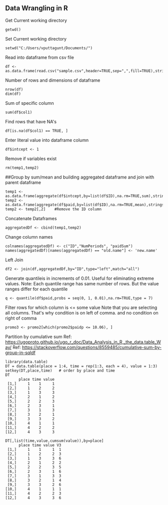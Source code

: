 
## Data Wrangling in R
Get Current working directory
```
getwd()
```

Set Current working directory
```
setwd("C:/Users/vputtagunt/Documents/")
```


Read into dataframe from csv file
```
df <- as.data.frame(read.csv("sample.csv",header=TRUE,sep=",",fill=TRUE),stringsAsFactors=FALSE)
```

Number of rows and dimensions of dataframe
```
nrow(df)
dim(df)
```

Sum of specific column
```
sum(df$col1)
```

Find rows that have NA's 
```
df[is.na(df$col1) == TRUE, ]
```

Enter literal value into dataframe column
```
df$intcept <- 1
```

Remove if variables exist
```
rm(temp1,temp2)
```

##Group by sum/mean and building aggregated dataframe and join with parent dataframe
```
temp1 <- as.data.frame(aggregate(df$intcept,by=list(df$ID),na.rm=TRUE,sum),stringsAsFactors=FALSE)
temp2 <- as.data.frame(aggregate(df$paid,by=list(df$ID),na.rm=TRUE,mean),stringsAsFactors=FALSE)
temp2 <- temp2[,2]    #Remove the ID column
```
Concatenate Dataframes
```
aggregatedDf <- cbind(temp1,temp2)
```

Change column names
```
colnames(aggregatedDf) <- c("ID","NumPeriods", "paidSum")
names(aggregatedDf)[names(aggregatedDf) == "old.name"] <- 'new.name'
```

Left Join
```
df2 <- join(df,aggregatedDf,by="ID",type="left",match="all")
```

Generate quantileis in increments of 0.01. Useful for eliminating extreme values.
Note: Each quantile range has same number of rows.
But the value ranges differ for each quantile
```
q <- quantile(df$paid,probs = seq(0, 1, 0.01),na.rm=TRUE,type = 7)
```

Filter rows for which column is <= some value
Note that you are selecting all columns. That's why condition is on left of comma.
and no condition on right of comma
```
promo3 <- promo2[which(promo2$paidp <= 10.06), ]
```

Partition by cumulative sum
Ref: https://ugoproto.github.io/ugo_r_doc/Data_Analysis_in_R,_the_data.table_Way/
Ref: https://stackoverflow.com/questions/8559485/cumulative-sum-by-group-in-sqldf
```
library(data.table)
DT = data.table(place = 1:4, time = rep(1:3, each = 4), value = 1:3)
setkey(DT,place,time)   # order by place and time
DT
      place time value
 [1,]     1    1     1
 [2,]     1    2     2
 [3,]     1    3     3
 [4,]     2    1     2
 [5,]     2    2     3
 [6,]     2    3     1
 [7,]     3    1     3
 [8,]     3    2     1
 [9,]     3    3     2
[10,]     4    1     1
[11,]     4    2     2
[12,]     4    3     3

DT[,list(time,value,cumsum(value)),by=place]
      place time value V3
 [1,]     1    1     1  1
 [2,]     1    2     2  3
 [3,]     1    3     3  6
 [4,]     2    1     2  2
 [5,]     2    2     3  5
 [6,]     2    3     1  6
 [7,]     3    1     3  3
 [8,]     3    2     1  4
 [9,]     3    3     2  6
[10,]     4    1     1  1
[11,]     4    2     2  3
[12,]     4    3     3  6
```
